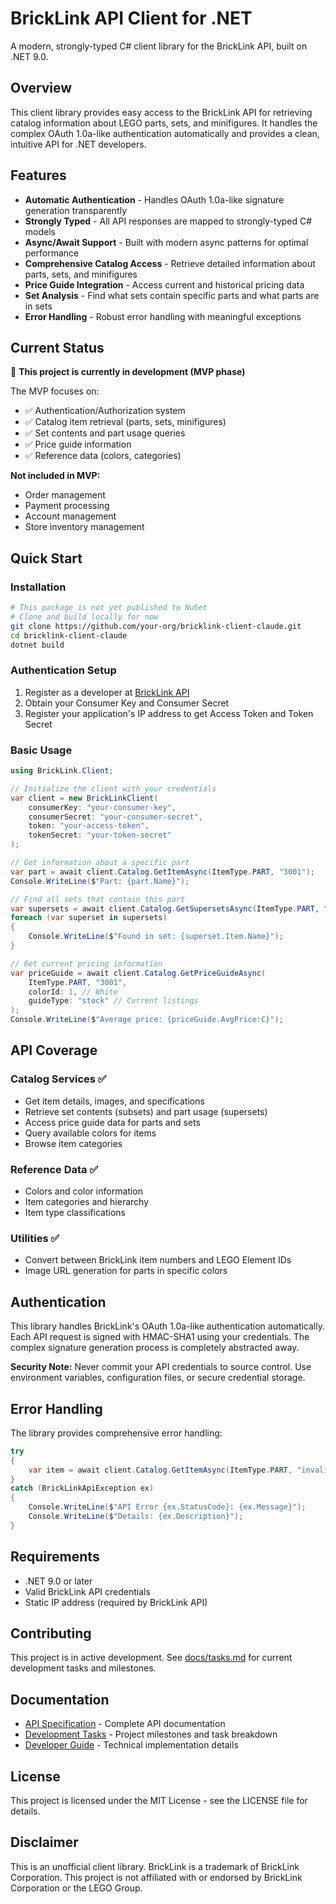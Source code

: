 # BrickLink API Client for .NET

A modern, strongly-typed C# client library for the BrickLink API, built on .NET 9.0.

## Overview

This client library provides easy access to the BrickLink API for retrieving catalog information about LEGO parts, sets, and minifigures. It handles the complex OAuth 1.0a-like authentication automatically and provides a clean, intuitive API for .NET developers.

## Features

- **Automatic Authentication** - Handles OAuth 1.0a-like signature generation transparently
- **Strongly Typed** - All API responses are mapped to strongly-typed C# models
- **Async/Await Support** - Built with modern async patterns for optimal performance
- **Comprehensive Catalog Access** - Retrieve detailed information about parts, sets, and minifigures
- **Price Guide Integration** - Access current and historical pricing data
- **Set Analysis** - Find what sets contain specific parts and what parts are in sets
- **Error Handling** - Robust error handling with meaningful exceptions

## Current Status

🚧 **This project is currently in development (MVP phase)**

The MVP focuses on:
- ✅ Authentication/Authorization system
- ✅ Catalog item retrieval (parts, sets, minifigures)
- ✅ Set contents and part usage queries
- ✅ Price guide information
- ✅ Reference data (colors, categories)

**Not included in MVP:**
- Order management
- Payment processing
- Account management
- Store inventory management

## Quick Start

### Installation

```bash
# This package is not yet published to NuGet
# Clone and build locally for now
git clone https://github.com/your-org/bricklink-client-claude.git
cd bricklink-client-claude
dotnet build
```

### Authentication Setup

1. Register as a developer at [BrickLink API](https://www.bricklink.com/v3/api.page)
2. Obtain your Consumer Key and Consumer Secret
3. Register your application's IP address to get Access Token and Token Secret

### Basic Usage

```csharp
using BrickLink.Client;

// Initialize the client with your credentials
var client = new BrickLinkClient(
    consumerKey: "your-consumer-key",
    consumerSecret: "your-consumer-secret", 
    token: "your-access-token",
    tokenSecret: "your-token-secret"
);

// Get information about a specific part
var part = await client.Catalog.GetItemAsync(ItemType.PART, "3001");
Console.WriteLine($"Part: {part.Name}");

// Find all sets that contain this part
var supersets = await client.Catalog.GetSupersetsAsync(ItemType.PART, "3001");
foreach (var superset in supersets)
{
    Console.WriteLine($"Found in set: {superset.Item.Name}");
}

// Get current pricing information
var priceGuide = await client.Catalog.GetPriceGuideAsync(
    ItemType.PART, "3001", 
    colorId: 1, // White
    guideType: "stock" // Current listings
);
Console.WriteLine($"Average price: {priceGuide.AvgPrice:C}");
```

## API Coverage

### Catalog Services ✅
- Get item details, images, and specifications
- Retrieve set contents (subsets) and part usage (supersets) 
- Access price guide data for parts and sets
- Query available colors for items
- Browse item categories

### Reference Data ✅
- Colors and color information
- Item categories and hierarchy
- Item type classifications

### Utilities ✅
- Convert between BrickLink item numbers and LEGO Element IDs
- Image URL generation for parts in specific colors

## Authentication

This library handles BrickLink's OAuth 1.0a-like authentication automatically. Each API request is signed with HMAC-SHA1 using your credentials. The complex signature generation process is completely abstracted away.

**Security Note:** Never commit your API credentials to source control. Use environment variables, configuration files, or secure credential storage.

## Error Handling

The library provides comprehensive error handling:

```csharp
try 
{
    var item = await client.Catalog.GetItemAsync(ItemType.PART, "invalid-part");
}
catch (BrickLinkApiException ex)
{
    Console.WriteLine($"API Error {ex.StatusCode}: {ex.Message}");
    Console.WriteLine($"Details: {ex.Description}");
}
```

## Requirements

- .NET 9.0 or later
- Valid BrickLink API credentials
- Static IP address (required by BrickLink API)

## Contributing

This project is in active development. See [docs/tasks.md](docs/tasks.md) for current development tasks and milestones.

## Documentation

- [API Specification](docs/BrickLink%20API%20Client%20Specification.md) - Complete API documentation
- [Development Tasks](docs/tasks.md) - Project milestones and task breakdown
- [Developer Guide](CLAUDE.md) - Technical implementation details

## License

This project is licensed under the MIT License - see the LICENSE file for details.

## Disclaimer

This is an unofficial client library. BrickLink is a trademark of BrickLink Corporation. This project is not affiliated with or endorsed by BrickLink Corporation or the LEGO Group.